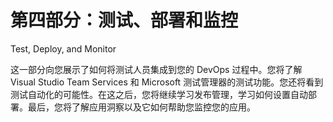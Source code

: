 # 第四部分：测试、部署和监控

<!-- ch 11~14 -->

Test, Deploy, and Monitor

这一部分向您展示了如何将测试人员集成到您的 DevOps 过程中。您将了解 Visual Studio Team Services 和 Microsoft 测试管理器的测试功能。您还将看到测试自动化的可能性。在这之后，您将继续学习发布管理，学习如何设置自动部署。最后，您将了解应用洞察以及它如何帮助您监控您的应用。